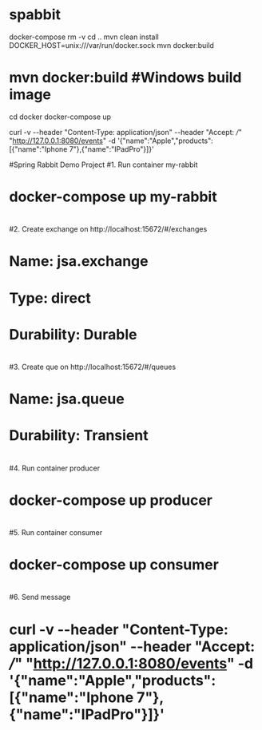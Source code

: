 # spabbit
docker-compose rm -v
cd ..
mvn clean install
DOCKER_HOST=unix:///var/run/docker.sock mvn docker:build
# mvn docker:build #Windows build image
cd docker
docker-compose up

curl -v --header "Content-Type: application/json" --header "Accept: */*" "http://127.0.0.1:8080/events" -d '{"name":"Apple","products":[{"name":"Iphone 7"},{"name":"IPadPro"}]}'

#Spring Rabbit Demo Project
#1. Run container my-rabbit
#    docker-compose up my-rabbit
#    
#2. Create exchange on http://localhost:15672/#/exchanges
#    Name: jsa.exchange
#    Type: direct
#    Durability: Durable
#   
#3. Create que on http://localhost:15672/#/queues
#    Name: jsa.queue
#    Durability: Transient
#    
#4. Run container producer
#    docker-compose up producer
#    
#5. Run container consumer
#    docker-compose up consumer
#    
#6. Send message
#    curl -v --header "Content-Type: application/json" --header "Accept: */*" "http://127.0.0.1:8080/events" -d '{"name":"Apple","products":[{"name":"Iphone 7"},{"name":"IPadPro"}]}'
